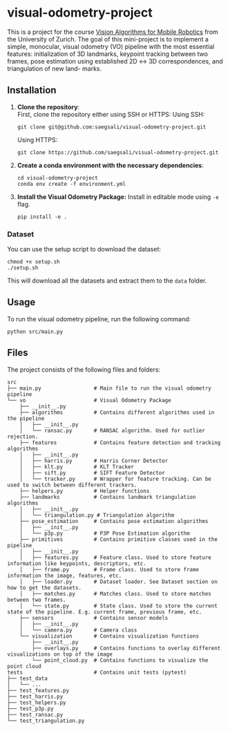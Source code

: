 # visual-odometry-project
This is a project for the course [Vision Algorithms for Mobile Robotics](https://rpg.ifi.uzh.ch/teaching.html#VAMR) from the University of Zurich.
The goal of this mini-project is to implement a simple, monocular, visual odometry (VO) pipeline with the most essential features: initialization of 3D landmarks, keypoint tracking between two frames, pose estimation using established 2D ↔ 3D correspondences, and triangulation of new land- marks.

## Installation
1. **Clone the repository**:  
    First, clone the repository either using SSH or HTTPS:
    Using SSH:

    ```
    git clone git@github.com:saegsali/visual-odometry-project.git
    ```
    Using HTTPS:
    ```
    git clone https://github.com/saegsali/visual-odometry-project.git
    ```
2. **Create a conda environment with the necessary dependencies**:  
    ```
    cd visual-odometry-project
    conda env create -f environment.yml
    ```
3. **Install the Visual Odometry Package:**
Install in editable mode using `-e` flag.
    ```
    pip install -e . 
    ```

### Dataset
You can use the setup script to download the dataset:
```
chmod +x setup.sh
./setup.sh
```
This will download all the datasets and extract them to the `data` folder.

## Usage
To run the visual odometry pipeline, run the following command:
```
python src/main.py
```
## Files
The project consists of the following files and folders:
```
src
├── main.py                 # Main file to run the visual odometry pipeline
└── vo                      # Visual Odometry Package
    ├── __init__.py
    ├── algorithms          # Contains different algorithms used in the pipeline
    │   ├── __init__.py
    │   └── ransac.py       # RANSAC algorithm. Used for outlier rejection.
    ├── features            # Contains feature detection and tracking algorithms
    │   ├── __init__.py
    │   ├── harris.py       # Harris Corner Detector
    │   ├── klt.py          # KLT Tracker
    │   ├── sift.py         # SIFT Feature Detector
    │   └── tracker.py      # Wrapper for feature tracking. Can be used to switch between different trackers.
    ├── helpers.py          # Helper functions
    ├── landmarks           # Contains landmark triangulation algorithms
    │   ├── __init__.py
    │   └── triangulation.py # Triangulation algorithm
    ├── pose_estimation     # Contains pose estimation algorithms
    │   ├── __init__.py
    │   └── p3p.py          # P3P Pose Estimation algorithm
    ├── primitives          # Contains primitive classes used in the pipeline
    │   ├── __init__.py
    │   ├── features.py     # Feature class. Used to store feature information like keypoints, descriptors, etc.
    │   ├── frame.py        # Frame class. Used to store frame information the image, features, etc.
    │   ├── loader.py       # Dataset loader. See Dataset section on how to get the datasets.
    │   ├── matches.py      # Matches class. Used to store matches between two frames.
    │   └── state.py        # State class. Used to store the current state of the pipeline. E.g. current frame, previous frame, etc.
    ├── sensors             # Contains sensor models
    │   ├── __init__.py
    │   └── camera.py       # Camera class
    └── visualization       # Contains visualization functions
        ├── __init__.py
        ├── overlays.py     # Contains functions to overlay different visualizations on top of the image
        └── point_cloud.py  # Contains functions to visualize the point cloud
tests                       # Contains unit tests (pytest)
├── test_data
│   └── ...
├── test_features.py
├── test_harris.py
├── test_helpers.py
├── test_p3p.py
├── test_ransac.py
└── test_triangulation.py
```

